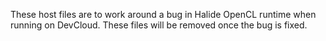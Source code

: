 These host files are to work around a bug in Halide OpenCL runtime when running on DevCloud. These files will be removed once the bug is fixed.
